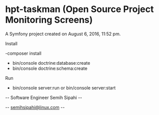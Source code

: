 hpt-taskman (Open Source Project Monitoring Screens)
===========

A Symfony project created on August 6, 2016, 11:52 pm.

Install

-composer install

- bin/console doctrine:database:create
- bin/console doctrine:schema:create


Run

- bin/console server:run or bin/console server:start

-- Software Engineer Semih Sipahi --

-- semihsipahi@linux.com --

